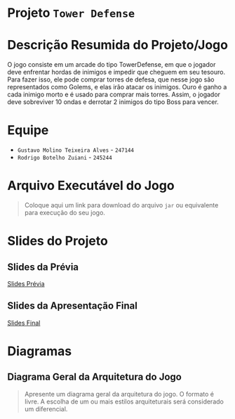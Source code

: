 # Projeto `Tower Defense`

# Descrição Resumida do Projeto/Jogo
O jogo consiste em um arcade do tipo TowerDefense, em que o jogador deve enfrentar hordas de inimigos e impedir que cheguem em seu tesouro. Para fazer isso, ele pode
comprar torres de defesa, que nesse jogo são representados como Golems, e elas irão atacar os inimigos. Ouro é ganho a cada inimigo morto e é usado para comprar mais
torres. Assim, o jogador  deve  sobreviver 10 ondas e derrotar 2 inimigos do tipo Boss para vencer.

# Equipe
* `Gustavo Molino Teixeira Alves` - `247144`
* `Rodrigo Botelho Zuiani` - `245244`

# Arquivo Executável do Jogo

> Coloque aqui um link para download do arquivo `jar` ou equivalente para execução do seu jogo.

# Slides do Projeto

## Slides da Prévia
[Slides Prévia](https://docs.google.com/presentation/d/1FAfc41f_BiKBW-MAYzzS7rZ_NEAFLm_22_-rIQ3pCoQ/edit#slide=id.p1)

## Slides da Apresentação Final
[Slides Final](https://docs.google.com/presentation/d/1igZtq5jSERzUEoZepifXjsIkISeQ6zio/edit?usp=sharing&ouid=106567199866680295185&rtpof=true&sd=true)

# Diagramas

## Diagrama Geral da Arquitetura do Jogo

> Apresente um diagrama geral da arquitetura do jogo. O formato é livre. A escolha de um ou mais estilos arquiteturais será considerado um diferencial.
